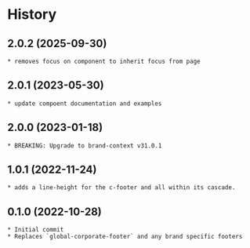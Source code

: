 # History

## 2.0.2 (2025-09-30)
    * removes focus on component to inherit focus from page

## 2.0.1 (2023-05-30)
    * update compoent documentation and examples 

## 2.0.0 (2023-01-18)
    * BREAKING: Upgrade to brand-context v31.0.1

## 1.0.1 (2022-11-24)
    * adds a line-height for the c-footer and all within its cascade.

## 0.1.0 (2022-10-28)
    * Initial commit
    * Replaces `global-corporate-footer` and any brand specific footers
